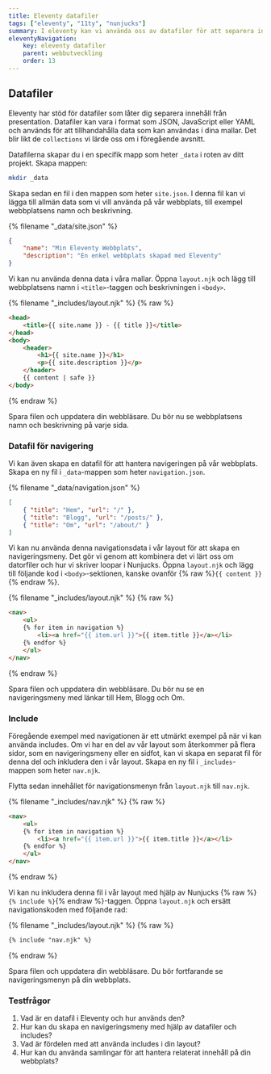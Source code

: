 ```yaml
---
title: Eleventy datafiler
tags: ["eleventy", "11ty", "nunjucks"]
summary: I eleventy kan vi använda oss av datafiler för att separera innehåll från presentation och skapa dynamiska mallar.
eleventyNavigation:
    key: eleventy datafiler
    parent: webbutveckling
    order: 13
---
```


## Datafiler

Eleventy har stöd för datafiler som låter dig separera innehåll från presentation. Datafiler kan vara i format som JSON, JavaScript eller YAML och används för att tillhandahålla data som kan användas i dina mallar. Det blir likt de `collections` vi lärde oss om i föregående avsnitt.

Datafilerna skapar du i en specifik mapp som heter `_data` i roten av ditt projekt. Skapa mappen:

```bash
mkdir _data
```

Skapa sedan en fil i den mappen som heter `site.json`. I denna fil kan vi lägga till allmän data som vi vill använda på vår webbplats, till exempel webbplatsens namn och beskrivning.

{% filename "_data/site.json" %}
```json
{
    "name": "Min Eleventy Webbplats",
    "description": "En enkel webbplats skapad med Eleventy"
}
```

Vi kan nu använda denna data i våra mallar. Öppna `layout.njk` och lägg till webbplatsens namn i `<title>`-taggen och beskrivningen i `<body>`.

{% filename "_includes/layout.njk" %}
{% raw %}
```html
<head>
    <title>{{ site.name }} - {{ title }}</title>
</head>
<body>
    <header>
        <h1>{{ site.name }}</h1>
        <p>{{ site.description }}</p>
    </header>
    {{ content | safe }}
</body>
```
{% endraw %}

Spara filen och uppdatera din webbläsare. Du bör nu se webbplatsens namn och beskrivning på varje sida.

### Datafil för navigering

Vi kan även skapa en datafil för att hantera navigeringen på vår webbplats. Skapa en ny fil i `_data`-mappen som heter `navigation.json`.

{% filename "_data/navigation.json" %}
```json
[
    { "title": "Hem", "url": "/" },
    { "title": "Blogg", "url": "/posts/" },
    { "title": "Om", "url": "/about/" }
]
```

Vi kan nu använda denna navigationsdata i vår layout för att skapa en navigeringsmeny. Det gör vi genom att kombinera det vi lärt oss om datorfiler och hur vi skriver loopar i Nunjucks. Öppna `layout.njk` och lägg till följande kod i `<body>`-sektionen, kanske ovanför {% raw %}`{{ content }}`{% endraw %}.

{% filename "_includes/layout.njk" %}
{% raw %}
```html
<nav>
    <ul>
    {% for item in navigation %}
        <li><a href="{{ item.url }}">{{ item.title }}</a></li>
    {% endfor %}
    </ul>
</nav>
``` 
{% endraw %}

Spara filen och uppdatera din webbläsare. Du bör nu se en navigeringsmeny med länkar till Hem, Blogg och Om.

### Include

Föregående exempel med navigationen är ett utmärkt exempel på när vi kan använda includes. Om vi har en del av vår layout som återkommer på flera sidor, som en navigeringsmeny eller en sidfot, kan vi skapa en separat fil för denna del och inkludera den i vår layout. Skapa en ny fil i `_includes`-mappen som heter `nav.njk`.

Flytta sedan innehållet för navigationsmenyn från `layout.njk` till `nav.njk`.

{% filename "_includes/nav.njk" %}
{% raw %}
```html
<nav>
    <ul>
    {% for item in navigation %}
        <li><a href="{{ item.url }}">{{ item.title }}</a></li>
    {% endfor %}
    </ul>
</nav>
```
{% endraw %}

Vi kan nu inkludera denna fil i vår layout med hjälp av Nunjucks {% raw %}`{% include %}`{% endraw %}-taggen. Öppna `layout.njk` och ersätt navigationskoden med följande rad:

{% filename "_includes/layout.njk" %}
{% raw %}
```html
{% include "nav.njk" %}
```
{% endraw %}

Spara filen och uppdatera din webbläsare. Du bör fortfarande se navigeringsmenyn på din webbplats.

### Testfrågor

1. Vad är en datafil i Eleventy och hur används den?
2. Hur kan du skapa en navigeringsmeny med hjälp av datafiler och includes?
3. Vad är fördelen med att använda includes i din layout?
4. Hur kan du använda samlingar för att hantera relaterat innehåll på din webbplats?
